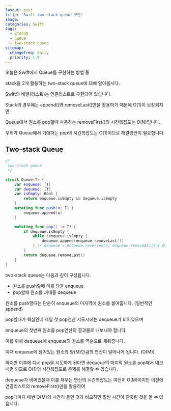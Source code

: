 ```yaml
---
layout: post
title: "Swift two-stack queue 구현"
image:
categories: Swift
tags: 
  - 알고리즘
  - queue
  - two-stack queue
sitemap:
  changefreq: daily
  priority: 1.0
---
```




오늘은 Swift에서 Queue를 구현하는 방법 중

stack을 2개 활용하는 two-stack queue에 대해 알아봅시다.



Swift의 배열(리스트)는 연결리스트로 구현되어 있습니다.

Stack의 경우에는 append()와 removeLast()만을 활용하기 때문에 O(1)이 보장되지만 

Queue에서 원소를 pop할때 사용하는 removeFirst()의 시간복잡도는 O(N)입니다.

우리가 Queue에서 기대하는 pop의 시간복잡도는 O(1)이므로 해결방안이 필요합니다.



## Two-stack Queue

```swift
/*
 two-stack queue
 */

struct Queue<T> {
    var enqueue: [T]
    var dequeue: [T]
    var isEmpty: Bool {
        return enqueue.isEmpty && dequeue.isEmpty
    }
    mutating func push(x: T) {
        enqueue.append(x)
    }

    mutating func pop() -> T? {
        if dequeue.isEmpty {
            while !enqueue.isEmpty {
                dequeue.append(enqueue.removeLast())
            } // dequeue = enqueue.reversed(); enqueue.removeAll()과 같은 작업
        }
        return dequeue.removeLast()
    }
}
```



two-stack queue는 다음과 같이 구성됩니다.

- 원소를 push할때 이를 담을 enqueue
- pop할때 원소를 꺼내올 dequeue



원소를 push할때는 단순히 enqueue의 마지막에 원소를 붙여줍니다. (일반적인 append)

pop할때가 핵심인데 제일 첫 pop연산 시도시에는 dequeue가 비어있으며

enqueue의 첫번째 원소를 pop연산의 결과물로 내보내야 합니다.

이를 위해 dequeue에 enqueue의 원소를 역순으로 채워줍니다.

이때 enqueue에 담겨있는 원소의 양(M)만큼의 연산이 일어나게 됩니다. (O(M))



하지만 이후에 다시 pop을 시도하게 된다면 dequeue의 마지막 원소를 pop해서 내보내면 되므로 O(1)의 시간복잡도로 문제를 해결할 수 있습니다.

dequeue가 비어있을때 이를 채우는 연산의 시간복잡도는 여전히 O(M)이지만 이전에 연결리스트의 removeFirst()만을 활용하여

pop때마다 매번 O(M)의 시간이 들던 것과 비교하면 훨씬 시간이 단축된 것을 볼 수 있습니다.
